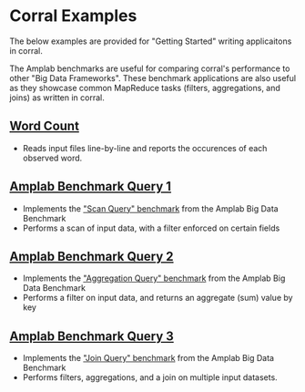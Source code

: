 # Corral Examples

The below examples are provided for "Getting Started" writing applicaitons in corral.

The Amplab benchmarks are useful for comparing corral's performance to other "Big Data Frameworks". These benchmark applications are also useful as they showcase common MapReduce tasks (filters, aggregations, and joins) as written in corral.

## [Word Count](word_count)

* Reads input files line-by-line and reports the occurences of each observed word.

## [Amplab Benchmark Query 1](amplab1)

* Implements the ["Scan Query" benchmark](https://amplab.cs.berkeley.edu/benchmark/#query1) from the Amplab Big Data Benchmark
* Performs a scan of input data, with a filter enforced on certain fields

## [Amplab Benchmark Query 2](amplab2)

* Implements the ["Aggregation Query" benchmark](https://amplab.cs.berkeley.edu/benchmark/#query2) from the Amplab Big Data Benchmark
* Performs a filter on input data, and returns an aggregate (sum) value by key

## [Amplab Benchmark Query 3](amplab3)

* Implements the ["Join Query" benchmark](https://amplab.cs.berkeley.edu/benchmark/#query3) from the Amplab Big Data Benchmark
* Performs filters, aggregations, and a join on multiple input datasets.

